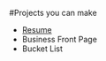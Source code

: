 #Projects you can make

* [Resume](http://mozilla.github.io/web-lit-training/resume/resume.html)
* Business Front Page
* Bucket List

